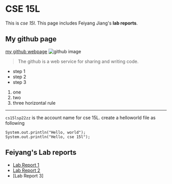 # CSE 15L
This is *cse 15l*.
This page includes Feiyang Jiang's **lab reports**.
## My github page
[my github webpage](https://fjiang316.github.io/cse15l-lab-reports/)
![github image](https://i.pinimg.com/originals/b1/3f/2d/b13f2ddf6fa570284a9b9e50cbebed5c.png)
> The github is a web service for sharing and writing code.
* step 1
* step 2 
* step 3 
1. one
2. two
3. three
horizontal rule
---
`cs15lsp22zz` is the account name for cse 15L.
create a helloworld file as following
```
System.out.println("Hello, world");
System.out.println("Hello, cse 15l");
```
## Feiyang's Lab reports
* [Lab Report 1](https://fjiang316.github.io/cse15l-lab-reports/lab-report-1-week-2.html)
* [Lab Report 2](https://fjiang316.github.io/cse15l-lab-reports/lab-report-2-week-4.html)
* [Lab Report 3]
